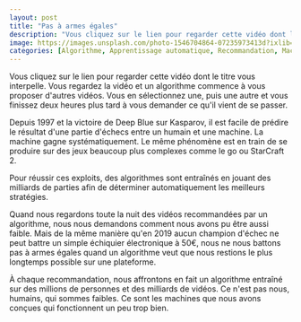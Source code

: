 ```yaml
---
layout: post
title: "Pas à armes égales"
description: "Vous cliquez sur le lien pour regarder cette vidéo dont le titre vous interpelle. Vous regardez la vidéo et un algorithme commence à vous proposer d'autres vidéos. Vous en sélectionnez une, puis une autre et vous finissez deux heures plus tard à vous demander ce qu'il vient de se passer."
image: https://images.unsplash.com/photo-1546704864-07235973413d?ixlib=rb-1.2.1&ixid=eyJhcHBfaWQiOjEyMDd9&auto=format&fit=crop&w=1651&q=80
categories: [Algorithme, Apprentissage automatique, Recommandation, Machine]
---
```


Vous cliquez sur le lien pour regarder cette vidéo dont le titre vous interpelle. Vous regardez la vidéo et un algorithme commence à vous proposer d'autres vidéos. Vous en sélectionnez une, puis une autre et vous finissez deux heures plus tard à vous demander ce qu'il vient de se passer.

Depuis 1997 et la victoire de Deep Blue sur Kasparov, il est facile de prédire le résultat d'une partie d'échecs entre un humain et une machine. La machine gagne systématiquement. Le même phénomène est en train de se produire sur des jeux beaucoup plus complexes comme le go ou StarCraft 2.

Pour réussir ces exploits, des algorithmes sont entraînés en jouant des milliards de parties afin de déterminer automatiquement les meilleurs stratégies.

Quand nous regardons toute la nuit des vidéos recommandées par un algorithme, nous nous demandons comment nous avons pu être aussi faible. Mais de la même manière qu'en 2019 aucun champion d'échec ne peut battre un simple échiquier électronique à 50€, nous ne nous battons pas à armes égales quand un algorithme veut que nous restions le plus longtemps possible sur une plateforme.

À chaque recommandation, nous affrontons en fait un algorithme entraîné sur des millions de personnes et des milliards de vidéos. Ce n'est pas nous, humains, qui sommes faibles. Ce sont les machines que nous avons conçues qui fonctionnent un peu trop bien.
